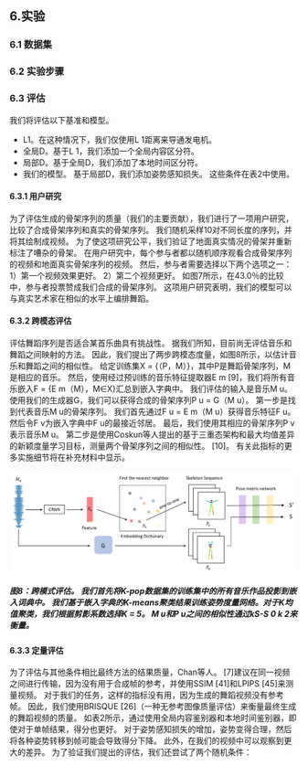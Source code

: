 ## 6.实验

### 6.1 数据集

### 6.2 实验步骤

### 6.3 评估

我们将评估以下基准和模型。

- L1。在这种情况下，我们仅使用L 1距离来导通发电机。
- 全局D。基于L 1，我们添加一个全局内容区分符。
- 局部D。基于全局D，我们添加了本地时间区分符。
- 我们的模型。 基于局部D，我们添加姿势感知损失。 这些条件在表2中使用。

#### 6.3.1 用户研究

为了评估生成的骨架序列的质量（我们的主要贡献），我们进行了一项用户研究，比较了合成骨架序列和真实的骨架序列。 我们随机采样10对不同长度的序列，并将其绘制成视频。
为了使这项研究公平，我们验证了地面真实情况的骨架并重新标注了嘈杂的骨架。 在用户研究中，每个参与者都以随机顺序观看合成骨架序列的视频和地面真实骨架序列的视频。 然后，参与者需要选择以下两个选项之一：1）第一个视频效果更好。  2）第二个视频更好。 如图7所示，在43.0％的比较中，参与者投票赞成我们合成的骨架序列。 这项用户研究表明，我们的模型可以与真实艺术家在相似的水平上编排舞蹈。

#### 6.3.2 跨模态评估

评估舞蹈序列是否适合某首乐曲具有挑战性。 据我们所知，目前尚无评估音乐和舞蹈之间映射的方法。 因此，我们提出了两步跨模态度量，如图8所示，以估计音乐和舞蹈之间的相似性。
给定训练集X = {（P，M）}，其中P是舞蹈骨架序列，M是相应的音乐。 然后，使用经过预训练的音乐特征提取器E m [9]，我们将所有音乐嵌入F = {E m（M），M∈X}汇总到嵌入字典中。
我们评估的输入是音乐M u。 使用我们的生成器G，我们可以获得合成的骨架序列P u = G（M u）。 第一步是找到代表音乐M u的骨架序列。 我们首先通过F u = E m（M u）获得音乐特征F u。 然后令F v为嵌入字典中F u的最接近邻居。 最后，我们使用其相应的骨架序列P v表示音乐M u。 第二步是使用Coskun等人提出的基于三重态架构和最大均值差异的新颖度量学习目标，测量两个骨架序列之间的相似性。  [10]。 有关此指标的更多实施细节将在补充材料中显示。

![img](图8.png)

##### 图8：跨模式评估。 我们首先将K-pop数据集的训练集中的所有音乐作品投影到嵌入词典中。 我们基于嵌入字典的K-means聚类结果训练姿势度量网络。对于K均值聚类，我们根据剪影系数选择K = 5。  M u和P u之间的相似性通过kS-S 0 k 2来衡量。

#### 6.3.3 定量评估

为了评估与其他条件相比最终方法的结果质量，Chan等人。  [7]建议在同一视频之间进行传输，因为没有用于合成帧的参考，并使用SSIM [41]和LPIPS [45]来测量视频。 对于我们的任务，这样的指标没有用，因为生成的舞蹈视频没有参考帧。 因此，我们使用BRISQUE [26]（一种无参考图像质量评估）来衡量最终生成的舞蹈视频的质量。
如表2所示，通过使用全局内容鉴别器和本地时间鉴别器，即使对于单帧结果，得分也更好。 对于姿势感知损失的增加，姿势变得合理，然后将各种姿势转移到帧可能会导致得分下降。 此外，在我们的视频中可以观察到更大的差异。 为了验证我们提出的评估，我们还尝试了两个随机条件：

































